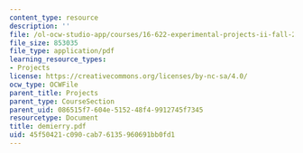 ```yaml
---
content_type: resource
description: ''
file: /ol-ocw-studio-app/courses/16-622-experimental-projects-ii-fall-2003/45f50421c090cab76135960691bb0fd1_demierry.pdf
file_size: 853035
file_type: application/pdf
learning_resource_types:
- Projects
license: https://creativecommons.org/licenses/by-nc-sa/4.0/
ocw_type: OCWFile
parent_title: Projects
parent_type: CourseSection
parent_uid: 086515f7-604e-5152-48f4-9912745f7345
resourcetype: Document
title: demierry.pdf
uid: 45f50421-c090-cab7-6135-960691bb0fd1
---
```

